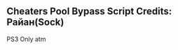 Cheaters Pool Bypass Script Credits: Райан(Sock)
---------------------------------------------------
PS3 Only atm
